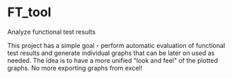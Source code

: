 # FT_tool
Analyze functional test results

This project has a simple goal - perform automatic evaluation of functional test results and generate individual graphs that can be later on used as needed. The idea is to have a more unified "look and feel" of the plotted graphs. No more exporting graphs from excel!
